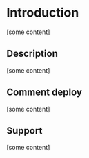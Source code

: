 # Introduction

[some content]

## Description

[some content]

## Comment deploy

[some content]

## Support

[some content]
